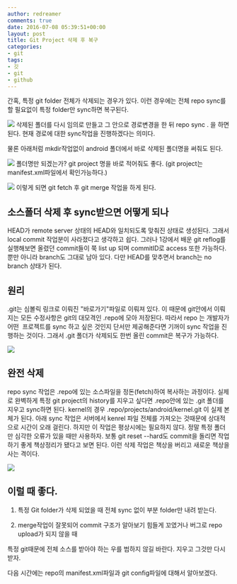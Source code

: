 ```yaml
---
author: redreamer
comments: true
date: 2016-07-08 05:39:51+00:00
layout: post
title: Git Project 삭제 후 복구
categories:
- git
tags:
- 깃
- git
- github
---
```


간혹, 특정 git folder 전체가 삭제되는 경우가 있다. 이런 경우에는 전체 repo sync를 할 필요없이 특정 folder만 sync하면 복구된다.

[![](http://redreamer.files.wordpress.com/2016/07/wp-1467956777217.png)](http://redreamer.files.wordpress.com/2016/07/wp-1467956777217.png)
삭제된 폴더를 다시 임의로 만들고 그 안으로 경로변경을 한 뒤 repo sync . 을 하면 된다. 현재 경로에 대한 sync작업을 진행하겠다는 의미다.

물론 아래처럼 mkdir작업없이 android 폴더에서 바로 삭제된 폴더명을 써줘도 된다.

[![](http://redreamer.files.wordpress.com/2016/07/wp-1467956783062.png)](http://redreamer.files.wordpress.com/2016/07/wp-1467956783062.png)
폴더명만 되겠는가? git project 명을 바로 적어줘도 좋다. (git project는 manifest.xml파일에서 확인가능하다.)

[![](http://redreamer.files.wordpress.com/2016/07/wp-1467956788921.png)](http://redreamer.files.wordpress.com/2016/07/wp-1467956788921.png)
이렇게 되면 git fetch 후 git merge 작업을 하게 된다.


## 소스폴더 삭제 후 sync받으면 어떻게 되나


HEAD가 remote server 상태의 HEAD와 일치되도록 맞춰진 상태로 생성된다. 그래서 local commit 작업분이 사라졌다고 생각하고 쉽다. 그러나 1강에서 배운 git reflog를 실행해보면 올렸던 commit들이 쭉 list up 되며 commitID로 access 또한 가능하다. 뿐만 아니라 branch도 그대로 남아 있다. 다만 HEAD를 맞추면서 branch는 no branch 상태가 된다.


## 원리


.git는 심볼릭 링크로 이뤄진 "바로가기"파일로 이뤄져 있다. 이 때문에 git안에서 이뤄지는 모든 수정사항은 git의 대모격인 .repo에 모아 저장된다. 따라서 repo 는 개발자가 어떤  프로젝트를 sync 하고 싶은 것인지 단서만 제공해준다면 기꺼이 sync 작업을 진행하는 것이다. 그래서 .git 폴더가 삭제되도 한번 올린 commit은 복구가 가능하다.

[![](http://redreamer.files.wordpress.com/2016/07/wp-1467956796420.png)](http://redreamer.files.wordpress.com/2016/07/wp-1467956796420.png)


## 완전 삭제


repo sync 작업은 .repo에 있는 소스파일을 정돈(fetch)하여 복사하는 과정이다. 실제로 완벽하게 특정 git project의 history를 지우고 싶다면 .repo안에 있는 .git 폴더를 지우고 sync하면 된다. kernel의 경우 .repo/projects/android/kernel.git 이 실제 본체가 된다. 아래 sync 작업은 서버에서 kenrel 파일 전체를 가져오는 것때문에 상대적으로 시간이 오래 걸린다. 하지만 이 작업은 평상시에는 필요하지 않다. 정말 특정 폴더만 심각한 오류가 있을 때만 사용하자. 보통 git reset --hard도 commit을 돌리면 작업하기 좋게 책상정리가 됐다고 보면 된다. 이런 삭제 작업은 책상을 버리고 새로운 책상을 사는 격이다.

[![](http://redreamer.files.wordpress.com/2016/07/wp-1467956804653.png)](http://redreamer.files.wordpress.com/2016/07/wp-1467956804653.png)


## 이럴 때 좋다.





	
  1. 특정 Git folder가 삭제 되었을 때 전체 sync 없이 부분 folder만 내려 받는다.

	
  2. merge작업이 잘못되어 commit 구조가 알아보기 힘들게 꼬였거나 버그로 repo upload가 되지 않을 때


특정 git때문에 전체 소스를 받아야 하는 우를 범하지 않길 바란다. 지우고 그것만 다시 받자.

다음 시간에는 repo의 manifest.xml파일과 git config파일에 대해서 알아보겠다.
